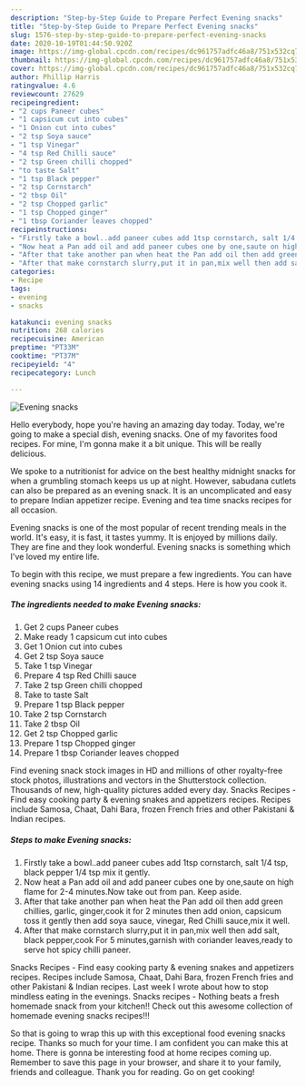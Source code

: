 ```yaml
---
description: "Step-by-Step Guide to Prepare Perfect Evening snacks"
title: "Step-by-Step Guide to Prepare Perfect Evening snacks"
slug: 1576-step-by-step-guide-to-prepare-perfect-evening-snacks
date: 2020-10-19T01:44:50.920Z
image: https://img-global.cpcdn.com/recipes/dc961757adfc46a8/751x532cq70/evening-snacks-recipe-main-photo.jpg
thumbnail: https://img-global.cpcdn.com/recipes/dc961757adfc46a8/751x532cq70/evening-snacks-recipe-main-photo.jpg
cover: https://img-global.cpcdn.com/recipes/dc961757adfc46a8/751x532cq70/evening-snacks-recipe-main-photo.jpg
author: Phillip Harris
ratingvalue: 4.6
reviewcount: 27629
recipeingredient:
- "2 cups Paneer cubes"
- "1 capsicum cut into cubes"
- "1 Onion cut into cubes"
- "2 tsp Soya sauce"
- "1 tsp Vinegar"
- "4 tsp Red Chilli sauce"
- "2 tsp Green chilli chopped"
- "to taste Salt"
- "1 tsp Black pepper"
- "2 tsp Cornstarch"
- "2 tbsp Oil"
- "2 tsp Chopped garlic"
- "1 tsp Chopped ginger"
- "1 tbsp Coriander leaves chopped"
recipeinstructions:
- "Firstly take a bowl..add paneer cubes add 1tsp cornstarch, salt 1/4 tsp, black pepper 1/4 tsp mix it gently."
- "Now heat a Pan add oil and add paneer cubes one by one,saute on high flame for 2-4 minutes.Now take out from pan. Keep aside."
- "After that take another pan when heat the Pan add oil then add green chillies, garlic, ginger,cook it for 2 minutes then add onion, capsicum toss it gently then add soya sauce, vinegar, Red Chilli sauce,mix it well."
- "After that make cornstarch slurry,put it in pan,mix well then add salt, black pepper,cook For 5 minutes,garnish with coriander leaves,ready to serve hot spicy chilli paneer."
categories:
- Recipe
tags:
- evening
- snacks

katakunci: evening snacks 
nutrition: 268 calories
recipecuisine: American
preptime: "PT33M"
cooktime: "PT37M"
recipeyield: "4"
recipecategory: Lunch

---
```



![Evening snacks](https://img-global.cpcdn.com/recipes/dc961757adfc46a8/751x532cq70/evening-snacks-recipe-main-photo.jpg)

Hello everybody, hope you're having an amazing day today. Today, we're going to make a special dish, evening snacks. One of my favorites food recipes. For mine, I'm gonna make it a bit unique. This will be really delicious.

We spoke to a nutritionist for advice on the best healthy midnight snacks for when a grumbling stomach keeps us up at night. However, sabudana cutlets can also be prepared as an evening snack. It is an uncomplicated and easy to prepare Indian appetizer recipe. Evening and tea time snacks recipes for all occasion.

Evening snacks is one of the most popular of recent trending meals in the world. It's easy, it is fast, it tastes yummy. It is enjoyed by millions daily. They are fine and they look wonderful. Evening snacks is something which I've loved my entire life.


To begin with this recipe, we must prepare a few ingredients. You can have evening snacks using 14 ingredients and 4 steps. Here is how you cook it.

<!--inarticleads1-->

##### The ingredients needed to make Evening snacks:

1. Get 2 cups Paneer cubes
1. Make ready 1 capsicum cut into cubes
1. Get 1 Onion cut into cubes
1. Get 2 tsp Soya sauce
1. Take 1 tsp Vinegar
1. Prepare 4 tsp Red Chilli sauce
1. Take 2 tsp Green chilli chopped
1. Take to taste Salt
1. Prepare 1 tsp Black pepper
1. Take 2 tsp Cornstarch
1. Take 2 tbsp Oil
1. Get 2 tsp Chopped garlic
1. Prepare 1 tsp Chopped ginger
1. Prepare 1 tbsp Coriander leaves chopped


Find evening snack stock images in HD and millions of other royalty-free stock photos, illustrations and vectors in the Shutterstock collection. Thousands of new, high-quality pictures added every day. Snacks Recipes - Find easy cooking party &amp; evening snakes and appetizers recipes. Recipes include Samosa, Chaat, Dahi Bara, frozen French fries and other Pakistani &amp; Indian recipes. 

<!--inarticleads2-->

##### Steps to make Evening snacks:

1. Firstly take a bowl..add paneer cubes add 1tsp cornstarch, salt 1/4 tsp, black pepper 1/4 tsp mix it gently.
1. Now heat a Pan add oil and add paneer cubes one by one,saute on high flame for 2-4 minutes.Now take out from pan. Keep aside.
1. After that take another pan when heat the Pan add oil then add green chillies, garlic, ginger,cook it for 2 minutes then add onion, capsicum toss it gently then add soya sauce, vinegar, Red Chilli sauce,mix it well.
1. After that make cornstarch slurry,put it in pan,mix well then add salt, black pepper,cook For 5 minutes,garnish with coriander leaves,ready to serve hot spicy chilli paneer.


Snacks Recipes - Find easy cooking party &amp; evening snakes and appetizers recipes. Recipes include Samosa, Chaat, Dahi Bara, frozen French fries and other Pakistani &amp; Indian recipes. Last week I wrote about how to stop mindless eating in the evenings. Snacks recipes - Nothing beats a fresh homemade snack from your kitchen!! Check out this awesome collection of homemade evening snacks recipes!!! 

So that is going to wrap this up with this exceptional food evening snacks recipe. Thanks so much for your time. I am confident you can make this at home. There is gonna be interesting food at home recipes coming up. Remember to save this page in your browser, and share it to your family, friends and colleague. Thank you for reading. Go on get cooking!
